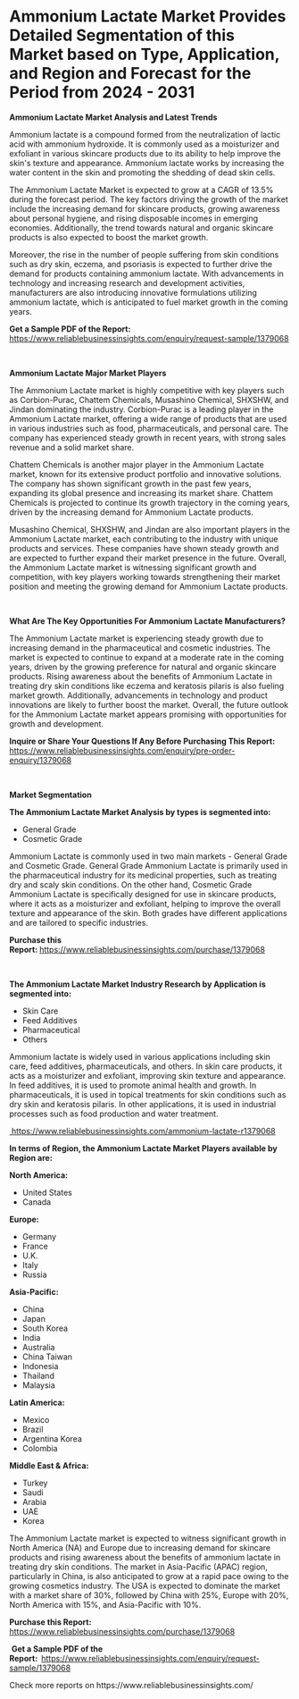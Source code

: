 <p><h1>Ammonium Lactate Market Provides Detailed Segmentation of this Market based on Type, Application, and Region and Forecast for the Period from 2024 - 2031</h1></p><p><strong>Ammonium Lactate Market Analysis and Latest Trends</strong></p>
<p><p>Ammonium lactate is a compound formed from the neutralization of lactic acid with ammonium hydroxide. It is commonly used as a moisturizer and exfoliant in various skincare products due to its ability to help improve the skin's texture and appearance. Ammonium lactate works by increasing the water content in the skin and promoting the shedding of dead skin cells.</p><p>The Ammonium Lactate Market is expected to grow at a CAGR of 13.5% during the forecast period. The key factors driving the growth of the market include the increasing demand for skincare products, growing awareness about personal hygiene, and rising disposable incomes in emerging economies. Additionally, the trend towards natural and organic skincare products is also expected to boost the market growth.</p><p>Moreover, the rise in the number of people suffering from skin conditions such as dry skin, eczema, and psoriasis is expected to further drive the demand for products containing ammonium lactate. With advancements in technology and increasing research and development activities, manufacturers are also introducing innovative formulations utilizing ammonium lactate, which is anticipated to fuel market growth in the coming years.</p></p>
<p><strong>Get a Sample PDF of the Report:&nbsp;</strong> <a href="https://www.reliablebusinessinsights.com/enquiry/request-sample/1379068">https://www.reliablebusinessinsights.com/enquiry/request-sample/1379068</a></p>
<p>&nbsp;</p>
<p><strong>Ammonium Lactate Major Market Players</strong></p>
<p><p>The Ammonium Lactate market is highly competitive with key players such as Corbion-Purac, Chattem Chemicals, Musashino Chemical, SHXSHW, and Jindan dominating the industry. Corbion-Purac is a leading player in the Ammonium Lactate market, offering a wide range of products that are used in various industries such as food, pharmaceuticals, and personal care. The company has experienced steady growth in recent years, with strong sales revenue and a solid market share.</p><p>Chattem Chemicals is another major player in the Ammonium Lactate market, known for its extensive product portfolio and innovative solutions. The company has shown significant growth in the past few years, expanding its global presence and increasing its market share. Chattem Chemicals is projected to continue its growth trajectory in the coming years, driven by the increasing demand for Ammonium Lactate products.</p><p>Musashino Chemical, SHXSHW, and Jindan are also important players in the Ammonium Lactate market, each contributing to the industry with unique products and services. These companies have shown steady growth and are expected to further expand their market presence in the future. Overall, the Ammonium Lactate market is witnessing significant growth and competition, with key players working towards strengthening their market position and meeting the growing demand for Ammonium Lactate products.</p></p>
<p>&nbsp;</p>
<p><strong>What Are The Key Opportunities For Ammonium Lactate Manufacturers?</strong></p>
<p><p>The Ammonium Lactate market is experiencing steady growth due to increasing demand in the pharmaceutical and cosmetic industries. The market is expected to continue to expand at a moderate rate in the coming years, driven by the growing preference for natural and organic skincare products. Rising awareness about the benefits of Ammonium Lactate in treating dry skin conditions like eczema and keratosis pilaris is also fueling market growth. Additionally, advancements in technology and product innovations are likely to further boost the market. Overall, the future outlook for the Ammonium Lactate market appears promising with opportunities for growth and development.</p></p>
<p><strong>Inquire or Share Your Questions If Any Before Purchasing This Report:</strong> <a href="https://www.reliablebusinessinsights.com/enquiry/pre-order-enquiry/1379068">https://www.reliablebusinessinsights.com/enquiry/pre-order-enquiry/1379068</a></p>
<p>&nbsp;</p>
<p><strong>Market Segmentation</strong></p>
<p><strong>The Ammonium Lactate Market Analysis by types is segmented into:</strong></p>
<p><ul><li>General Grade</li><li>Cosmetic Grade</li></ul></p>
<p><p>Ammonium Lactate is commonly used in two main markets - General Grade and Cosmetic Grade. General Grade Ammonium Lactate is primarily used in the pharmaceutical industry for its medicinal properties, such as treating dry and scaly skin conditions. On the other hand, Cosmetic Grade Ammonium Lactate is specifically designed for use in skincare products, where it acts as a moisturizer and exfoliant, helping to improve the overall texture and appearance of the skin. Both grades have different applications and are tailored to specific industries.</p></p>
<p><strong>Purchase this Report:&nbsp;</strong><a href="https://www.reliablebusinessinsights.com/purchase/1379068">https://www.reliablebusinessinsights.com/purchase/1379068</a></p>
<p>&nbsp;</p>
<p><strong>The Ammonium Lactate Market Industry Research by Application is segmented into:</strong></p>
<p><ul><li>Skin Care</li><li>Feed Additives</li><li>Pharmaceutical</li><li>Others</li></ul></p>
<p><p>Ammonium lactate is widely used in various applications including skin care, feed additives, pharmaceuticals, and others. In skin care products, it acts as a moisturizer and exfoliant, improving skin texture and appearance. In feed additives, it is used to promote animal health and growth. In pharmaceuticals, it is used in topical treatments for skin conditions such as dry skin and keratosis pilaris. In other applications, it is used in industrial processes such as food production and water treatment.</p></p>
<p><a href="https://www.reliablebusinessinsights.com/ammonium-lactate-r1379068">&nbsp;https://www.reliablebusinessinsights.com/ammonium-lactate-r1379068</a></p>
<p><strong>In terms of Region, the Ammonium Lactate Market Players available by Region are:</strong></p>
<p>
    <p> <strong> North America: </strong>
        <ul>
            <li>United States</li>
            <li>Canada</li>
        </ul>
        </p> 
    <p> <strong> Europe: </strong>
        <ul>
            <li>Germany</li>
            <li>France</li>
            <li>U.K.</li>
            <li>Italy</li>
            <li>Russia</li>
        </ul>
        </p> 
    <p> <strong> Asia-Pacific: </strong>
        <ul>
            <li>China</li>
            <li>Japan</li>
            <li>South Korea</li>
            <li>India</li>
            <li>Australia</li>
            <li>China Taiwan</li>
            <li>Indonesia</li>
            <li>Thailand</li>
            <li>Malaysia</li>
        </ul>
        </p> 
    <p> <strong> Latin America: </strong>
        <ul>
            <li>Mexico</li>
            <li>Brazil</li>
            <li>Argentina Korea</li>
            <li>Colombia</li>
        </ul>
        </p> 
    <p> <strong> Middle East & Africa: </strong>
        <ul>
            <li>Turkey</li>
            <li>Saudi</li>
            <li>Arabia</li>
            <li>UAE</li>
            <li>Korea</li>
        </ul>
    </p>
    </p>
<p><p>The Ammonium Lactate market is expected to witness significant growth in North America (NA) and Europe due to increasing demand for skincare products and rising awareness about the benefits of ammonium lactate in treating dry skin conditions. The market in Asia-Pacific (APAC) region, particularly in China, is also anticipated to grow at a rapid pace owing to the growing cosmetics industry. The USA is expected to dominate the market with a market share of 30%, followed by China with 25%, Europe with 20%, North America with 15%, and Asia-Pacific with 10%.</p></p>
<p><strong>Purchase this Report: </strong><a href="https://www.reliablebusinessinsights.com/purchase/1379068">https://www.reliablebusinessinsights.com/purchase/1379068</a></p>
<p>&nbsp;<strong>Get a Sample PDF of the Report:&nbsp;&nbsp;</strong><a href="https://www.reliablebusinessinsights.com/enquiry/request-sample/1379068">https://www.reliablebusinessinsights.com/enquiry/request-sample/1379068</a></p>
<p><strong></strong></p>
<p>Check more reports on https://www.reliablebusinessinsights.com/</p>